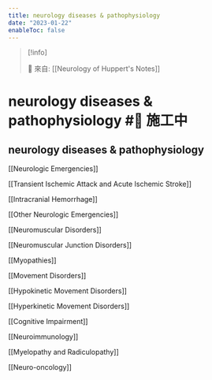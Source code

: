 ```yaml
---
title: neurology diseases & pathophysiology
date: "2023-01-22"
enableToc: false
---
```


> [!info]
>
> 🌱 來自: [[Neurology of Huppert's Notes]]

# neurology diseases & pathophysiology #🚧 施工中

## neurology diseases & pathophysiology

[[Neurologic Emergencies]]

[[Transient Ischemic Attack and Acute Ischemic Stroke]]

[[Intracranial Hemorrhage]]

[[Other Neurologic Emergencies]]

[[Neuromuscular Disorders]]

[[Neuromuscular Junction Disorders]]

[[Myopathies]]

[[Movement Disorders]]

[[Hypokinetic Movement Disorders]]

[[Hyperkinetic Movement Disorders]]

[[Cognitive Impairment]]

[[Neuroimmunology]]

[[Myelopathy and Radiculopathy]]

[[Neuro-oncology]]

